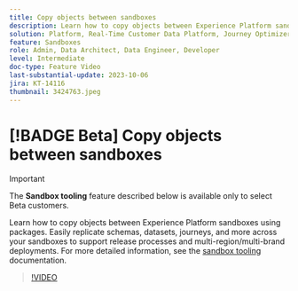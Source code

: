 ```yaml
---
title: Copy objects between sandboxes
description: Learn how to copy objects between Experience Platform sandboxes using packages. Easily replicate schemas, datasets, journeys, and more across your sandboxes.
solution: Platform, Real-Time Customer Data Platform, Journey Optimizer
feature: Sandboxes
role: Admin, Data Architect, Data Engineer, Developer
level: Intermediate
doc-type: Feature Video
last-substantial-update: 2023-10-06
jira: KT-14116
thumbnail: 3424763.jpeg
---
```


# [!BADGE Beta] Copy objects between sandboxes

>[!IMPORTANT]
>
>The **Sandbox tooling** feature described below is available only to select Beta customers.

Learn how to copy objects between Experience Platform sandboxes using packages. Easily replicate schemas, datasets, journeys, and more across your sandboxes to support release processes and multi-region/multi-brand deployments. For more detailed information, see the [sandbox tooling](https://experienceleague.adobe.com/docs/experience-platform/sandbox/ui/sandbox-tooling.html) documentation. 

>[!VIDEO](https://video.tv.adobe.com/v/3424763/?learn=on)
